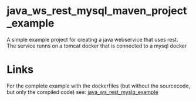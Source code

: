 # java_ws_rest_mysql_maven_project_example

A simple example project for creating a java webservice that uses rest.  
The service runns on a tomcat docker that is connected to a mysql docker

# Links

For the complete example with the dockerfiles (but without the sourcecode, but only the compiled code) see: [java_ws_rest_myslq_example](https://github.com/tfassbender/java_ws_rest_mysql_example)
